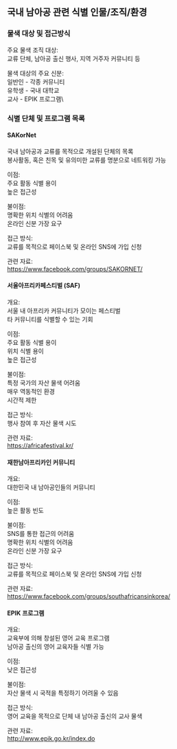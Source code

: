 ## 국내 남아공 관련 식별 인물/조직/환경
### 물색 대상 및 접근방식
주요 물색 조직 대상:\
교류 단체, 남아공 출신 행사, 지역 거주자 커뮤니티 등

물색 대상의 주요 신분:\
일반인 - 각종 커뮤니티\
유학생 - 국내 대학교\
교사 - EPIK 프로그램\

### 식별 단체 및 프로그램 목록
#### SAKorNet
국내 남아공과 교류를 목적으로 개설된 단체의 목록\
봉사활동, 혹은 친목 및 유의미한 교류를 명분으로 네트워킹 가능

이점:\
주요 활동 식별 용이\
높은 접근성

불이점:\
명확한 위치 식별의 어려움\
온라인 신분 가장 요구

접근 방식:\
교류를 목적으로 페이스북 및 온라인 SNS에 가입 신청

관련 자료:\
https://www.facebook.com/groups/SAKORNET/

#### 서울아프리카페스티벌 (SAF)
개요:\
서울 내 아프리카 커뮤니티가 모이는 페스티벌\
타 커뮤니티를 식별할 수 있는 기회

이점:\
주요 활동 식별 용이\
위치 식별 용이\
높은 접근성

불이점:\
특정 국가의 자산 물색 어려움\
매우 역동적인 환경\
시간적 제한

접근 방식:\
행사 참여 후 자산 물색 시도

관련 자료:\
https://africafestival.kr/

#### 재한남아프리카인 커뮤니티
개요:\
대한민국 내 남아공인들의 커뮤니티

이점:\
높은 활동 빈도

불이점:\
SNS를 통한 접근의 어려움\
명확한 위치 식별의 어려움\
온라인 신분 가장 요구

접근 방식:\
교류를 목적으로 페이스북 및 온라인 SNS에 가입 신청

관련 자료:\
https://www.facebook.com/groups/southafricansinkorea/

#### EPIK 프로그램
개요:\
교육부에 의해 창설된 영어 교육 프로그램\
남아공 출신의 영어 교육자들 식별 가능

이점:\
낮은 접근성

불이점:\
자산 물색 시 국적을 특정하기 어려울 수 있음

접근 방식:\
영어 교육을 목적으로 단체 내 남아공 출신의 교사 물색

관련 자료:\
http://www.epik.go.kr/index.do